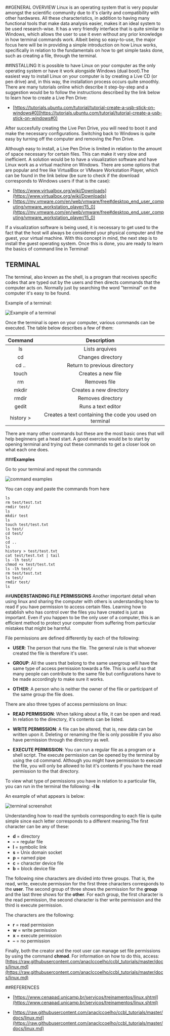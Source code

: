 ##GENERAL OVERVIEW
Linux is an operating system that is very popular amongst the scientific community due to it's clarity and compatibility with other hardwares. All these characteristics, in addition to having many functional tools that make data analysis easier, makes it an ideal system to be used research-wise.
It has a very friendly interface that is quite similar to Windows, which allows the user to use it even without any prior knowledge in how terminal commands work. Albeit being so easy-to-use, the major focus here will be in providing a simple introduction on how Linux works, specifically in relation to the fundamentals on how to get simple tasks done, such as creating a file, through the terminal.

##INSTALLING
It is possible to have Linux on your computer as the only operating system or have it work alongside Windows (dual boot).The easiest way to install Linux on your computer is by creating a Live CD (or pen drive) and, in this way, the installation process occurs quite smoothly. There are many tutorials online which describe it step-by-step and a suggestion would be to follow the instructions described by the link below to learn how to create a Live Pen Drive:

- [https://tutorials.ubuntu.com/tutorial/tutorial-create-a-usb-stick-on-windows#0](https://tutorials.ubuntu.com/tutorial/tutorial-create-a-usb-stick-on-windows#0)


After succesfully creating the Live Pen Drive, you will need to boot it and make the necessary configurations. Switching back to Windows is quite easy by turning off the computer and removing the Pen Drive.

Although easy to install, a Live Pen Drive is limited in relation to the amount of space necessary for certain files. This can make it very slow and inefficient. A solution would be to have a visualization software and have Linux work as a virtual machine on Windows. There are some options that are popular and free like VirtualBox or VMware Workstation Player, which can be found in the link below (be sure to check if the download corresponds to Windows users if that is the case):

- [https://www.virtualbox.org/wiki/Downloads](https://www.virtualbox.org/wiki/Downloads)
- [https://my.vmware.com/en/web/vmware/free#desktop_end_user_computing/vmware_workstation_player/15_0](https://my.vmware.com/en/web/vmware/free#desktop_end_user_computing/vmware_workstation_player/15_0)

If a visualization software is being used, it is necessary to get used to the fact that the host will always be considered your physical computer and the guest, your virtual machine. With this concept in mind, the next step is to install the guest operating system. Once this is done, you are ready to learn the basics of command line in Terminal!

## TERMINAL
The terminal, also known as the shell, is a program that receives specific codes that are typed out by the users and then directs commands that the computer acts on. Normally just by searching the word "terminal" on the computer it's easy to be found.

Example of a terminal:

![Example of a terminal](img/term/screenshotterm.png)

Once the terminal is open on your computer, various commands can be executed. The table below describes a few of them:

|**Command**          |**Description** 
|:-------------------:|:-------------------:|
|ls                   | Lists arquives      |
|cd                   | Changes directory   |
|cd ..                | Return to previous directory|
|touch                | Creates a new file  |
|rm                   | Removes file        |
|mkdir                | Creates a new directory|
|rmdir                | Removes directory 
|gedit                | Runs a text editor     |
|history >            | Creates a text containing the code you used on terminal|

There are many other commands but these are the most basic ones that will help beginners get a head start. A good exercise would be to start by opening terminal and trying out these commands to get a closer look on what each one does.

###**Examples**

Go to your terminal and repeat the commands

![command examples](img/term/terminal-1.png)

You can copy and paste the commands from here

```
ls
rm test/test.txt
rmdir test/
ls
mkdir test
ls
touch test/test.txt
ls test/
cd test/
ls
cd ..
ls
history > test/test.txt
cat test/test.txt | tail
ls -lh test/
chmod +x test/test.txt
ls -lh test/
rm test/test.txt
ls test/
rmdir test/
ls
```


##**UNDERSTANDING FILE PERMISSIONS**
Another important detail when using linux and sharing the computer with others is understanding how to read if you have permission to access certain files. Learning how to establish who has control over the files you have created is just as important. Even if you happen to be the only user of a computer, this is an efficient method to protect your computer from suffering from particular mistakes that might be harmful.

File permissions are defined differently by each of the following:

-  **USER**: The person that runs the file. The general rule is that whoever created the file is therefore it's user.

-  **GROUP**: All the users that belong to the same usergroup will have the same type of access permission towards a file. This is useful so that many people can contribute to the same file but configurations have to be made accordingly to make sure it works.

-  **OTHER**: A person who is neither the owner of the file or participant of the same group the file does.

There are also three types of access permissions on linux:

-  **READ PERMISSION**: When talking about a file, it can be open and read. In relation to the directory, it's contents can be listed.

-  **WRITE PERMISSION**: A file can be altered, that is, new data can be written upon it. Deleting or renaming the file is only possible if you also have permission through the directory as well.

-  **EXECUTE PERMISSION**: You can run a regular file as a program or a shell script. The execute permission can be opened by the terminal by using the cd command. Although you might have permission to execute the file, you will only be allowed to list it's contents if you have the read permission to the that directory.

To view what type of permissions you have in relation to a particular file, you can run in the terminal the following: **-l ls**

An example of what appears is below:

![terminal screenshot](img/term/drawing.png)

Understanding how to read the symbols corresponding to each file is quite simple since each letter corresponds to a different meaning.The first character can be any of these:

-  **d** = directory
-  **–** = regular file
-  **l** = symbolic link
-  **s** = Unix domain socket
-  **p** = named pipe
-  **c** = character device file
-  **b** = block device file

The following nine characters are divided into three groups. That is, the read, write, execute permission for the first three characters corresponds to the **user**. The second group of three shows the permission for the **group** and the last three shows for the **other**. For each group, the first character is the read permission, the second character is ther write permission and the third is execute permission.

The characters are the following:

-  **r** = read permission
-  **w** = write permission
-  **x** = execute permission
-  **–** = no permission

Finally, both the creator and the root user can manage set file permissions by using the command **chmod**. For information on how to do this, access: [https://raw.githubusercontent.com/anaclccoelho/ccbl_tutorials/master/docs/linux.md](https://raw.githubusercontent.com/anaclccoelho/ccbl_tutorials/master/docs/linux.md) 

##REFERENCES

- [https://www.cenapad.unicamp.br/servicos/treinamentos/linux.shtml](https://www.cenapad.unicamp.br/servicos/treinamentos/linux.shtml) 
 
- [https://raw.githubusercontent.com/anaclccoelho/ccbl_tutorials/master/docs/linux.md](https://raw.githubusercontent.com/anaclccoelho/ccbl_tutorials/master/docs/linux.md) 

